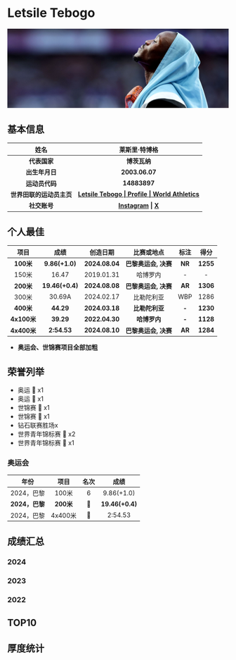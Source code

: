 # Letsile Tebogo

![Letsile-Tebogo](Picture.jpg)

## 基本信息

|           姓名           |                        莱斯里·特博格                         |
| :----------------------: | :----------------------------------------------------------: |
|       **代表国家**       |                         **博茨瓦纳**                         |
|      **出生年月日**      |                        **2003.06.07**                        |
|      **运动员代码**      |                         **14883897**                         |
| **世界田联的运动员主页** | **[Letsile Tebogo \| Profile \| World Athletics](https://worldathletics.org/athletes/botswana/letsile-tebogo-14883897)** |
|       **社交账号**       |                  **[Instagram]() \| [X]()**                  |

## 个人最佳

|    项目     |      成绩       |    创造日期    |      比赛或地点      |  标注  |   得分   |
| :---------: | :-------------: | :------------: | :------------------: | :----: | :------: |
|  **100米**  | **9.86(+1.0)**  | **2024.08.04** | **巴黎奥运会, 决赛** | **NR** | **1255** |
|    150米    |      16.47      |   2019.01.31   |       哈博罗内       |   -    |    -     |
|  **200米**  | **19.46(+0.4)** | **2024.08.08** | **巴黎奥运会, 决赛** | **AR** | **1306** |
|    300米    |     30.69A      |   2024.02.17   |      比勒陀利亚      |  WBP   |   1286   |
|  **400米**  |    **44.29**    | **2024.03.18** |    **比勒陀利亚**    | **-**  | **1230** |
| **4x100米** |    **39.29**    | **2022.04.30** |     **哈博罗内**     | **-**  | **1128** |
| **4x400米** |   **2:54.53**   | **2024.08.10** | **巴黎奥运会, 决赛** | **AR** | **1284** |

- **奥运会、世锦赛项目全部加粗**

## 荣誉列举

- 奥运 :1st_place_medal: x1
- 奥运 :2nd_place_medal: x1
- 世锦赛 :2nd_place_medal: x1
- 世锦赛 :3rd_place_medal: x1
- 钻石联赛胜场x
- 世界青年锦标赛 :1st_place_medal: x2
- 世界青年锦标赛 :2nd_place_medal: x1

### 奥运会

|      年份      |   项目    |       名次        |      成绩       |
| :------------: | :-------: | :---------------: | :-------------: |
|   2024，巴黎   |   100米   |         6         |   9.86(+1.0)    |
| **2024，巴黎** | **200米** |       **🥇**       | **19.46(+0.4)** |
|   2024，巴黎   |  4x400米  | :2nd_place_medal: |     2:54.53     |

## 成绩汇总

### 2024

### 2023

### 2022

## TOP10

## 厚度统计